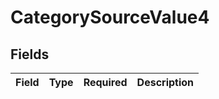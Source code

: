# CategorySourceValue4


## Fields

| Field       | Type        | Required    | Description |
| ----------- | ----------- | ----------- | ----------- |